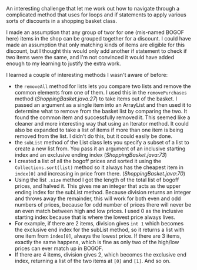 An interesting challenge that let me work out how to navigate through a complicated method that uses for loops and if statements to apply various sorts of discounts in a shopping basket class.

I made an assumption that any group of twor for one (mis-named BOGOF here) items in the shop can be grouped together for a discount. I could have made an assumption that only matching kinds of items are eligible for this discount, but I thought this would only add another if statement to check if two items were the same, and I'm not convinced it would have added enough to my learning to justify the extra work.

I learned a couple of interesting methods I wasn't aware of before:

* the `removeAll` method for lists lets you compare two lists and remove the common elements from one of them. I used this in the `removePurchases` method (*ShoppingBasket.java:27*) to take items out of the basket. I passed an argument as a single item into an ArrayList and then used it to determine what to remove from the basket list by comparing the two. It found the common item and successfully removed it. This seemed like a cleaner and more interesting way that using an Iterator method. It could also be expanded to take a list of items if more than one item is being removed from the list. I didn't do this, but it could easily be done.
* the `subList` method of the List class lets you specify a subset of a list to create a new list from. You pass it an argument of an inclusive starting index and an exclusive ending index (*ShoppingBasket.java:73*)
 * I created a list of all the bogoff prices and sorted it using the `Collections.sort(list)` method so it always has the cheapest item in `index[0]` and increasing in price from there. (*ShoppingBasket.java:70*)
 * Using the list `.size` method I got the length of the total list of bogoff prices, and halved it. This gives me an integer that acts as the upper ending index for the subList method. Because division returns an integer and throws away the remainder, this will work for both even and odd numbers of prices, because for odd number of prices there will never be an even match between high and low prices. I used 0 as the inclusive starting index because that is where the lowest price always lives.
 * For example, if there are 2 items, division gives `int 1` which becomes the exclusive end index for the subList method, so it returns a list with one item from `index[0]`, always the lowest price. If there are 3 items, exactly the same happens, which is fine as only two of the high/low prices can ever match up in BOGOF.
 * If there are 4 items, division gives 2, which becomes the exclusive end index, returning a list of the two items at `[0]` and `[1]`. And so on. 
